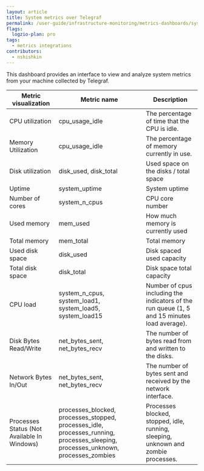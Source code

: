 ```yaml
---
layout: article
title: System metrics over Telegraf
permalink: /user-guide/infrastructure-monitoring/metrics-dashboards/sysmetrics.html 
flags:
  logzio-plan: pro
tags:
  - metrics integrations
contributors:
  - nshishkin
---
```



This dashboard provides an interface to view and analyze system metrics from your machine collected by Telegraf.

| Metric visualization | Metric name | Description                                                                                                                                                                                                                                |
| ---------------------| ----------- | ---------------------------------------------------------------------------------------------------------------------------------------------------------------------------------------------------------------------------------- |
| CPU utilization                                   | cpu_usage_idle | The percentage of time that the CPU is idle.                                                 |
| Memory Utilization                                | cpu_usage_idle | The percentage of memory currently in use.                                                   |
| Disk utilization                                  | disk_used, disk_total | Used space on the disks / total space                                                        |
| Uptime                                            | system_uptime | System uptime                                                                                |
| Number of cores                                   | system_n_cpus | CPU core number                                                                              |
| Used memory                                       | mem_used | How much memory is currently used                                                            |
| Total memory                                      | mem_total | Total memory                                                                                 |
| Used disk space                                   | disk_used | Disk spaced used capacity                                                                    |
| Total disk space                                  | disk_total | Disk space total capacity                                                                    |
| CPU load                                          | system_n_cpus, system_load1, system_load5, system_load15 | Number of cpus including the indicators of the run queue (1, 5 and 15 minutes load average). |
| Disk Bytes Read/Write                                 | net_bytes_sent, net_bytes_recv | The number of bytes read from and written to the disks.                                      |
| Network Bytes In/Out                              | net_bytes_sent, net_bytes_recv | The number of bytes sent and received by the network interface.                              |
| Processes Status (Not Available In Windows) | processes_blocked, processes_stopped, processes_idle, processes_running, processes_sleeping, processes_unknown, processes_zombies | Processes blocked, stopped, idle, running, sleeping, unknown and zombie processes.           |
